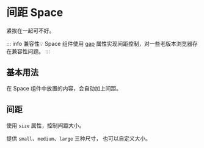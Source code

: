 # 间距 Space
紧挨在一起可不好。

::: info 兼容性💡
Space 组件使用 [gap](https://developer.mozilla.org/zh-CN/docs/Web/CSS/gap) 属性实现间距控制，对一些老版本浏览器存在兼容性问题。
:::

## 基本用法
在 Space 组件中放置的内容，会自动加上间距。
<demo src="./demo/space/basic.vue"/>

## 间距
使用 `size` 属性，控制间距大小。

提供 `small`、`medium`、`large` 三种尺寸， 也可以自定义大小。
<demo src="./demo/space/size.vue"/>